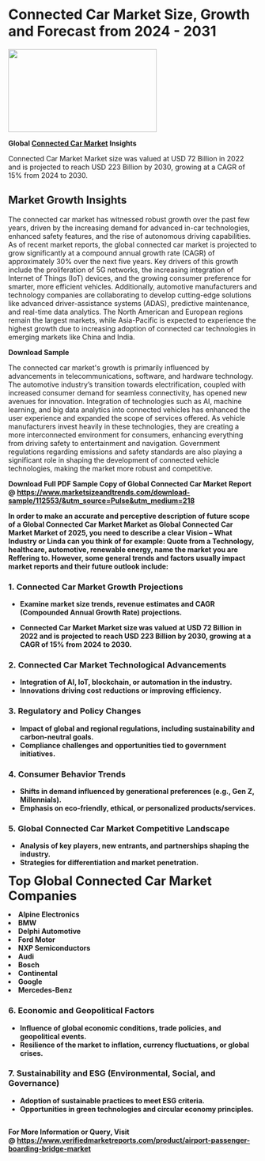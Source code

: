 <H1>Connected Car Market Size, Growth and Forecast from 2024 - 2031</H1><img class="aligncenter size-medium wp-image-584254" src="https://thirdeyenews.in/wp-content/uploads/2024/09/Global-Market-Research-300x168.jpeg" alt="" width="300" height="168" /><p><strong>Global&nbsp;<a href="https://www.marketsizeandtrends.com/download-sample/112553/&amp;utm_source=Pulse&amp;utm_medium=218">Connected Car Market</a> Insights</strong></p><p>Connected Car Market Market size was valued at USD 72 Billion in 2022 and is projected to reach USD 223 Billion by 2030, growing at a CAGR of 15% from 2024 to 2030.</p><p><h2>Market Growth Insights</h2> <p>The connected car market has witnessed robust growth over the past few years, driven by the increasing demand for advanced in-car technologies, enhanced safety features, and the rise of autonomous driving capabilities. As of recent market reports, the global connected car market is projected to grow significantly at a compound annual growth rate (CAGR) of approximately 30% over the next five years. Key drivers of this growth include the proliferation of 5G networks, the increasing integration of Internet of Things (IoT) devices, and the growing consumer preference for smarter, more efficient vehicles. Additionally, automotive manufacturers and technology companies are collaborating to develop cutting-edge solutions like advanced driver-assistance systems (ADAS), predictive maintenance, and real-time data analytics. The North American and European regions remain the largest markets, while Asia-Pacific is expected to experience the highest growth due to increasing adoption of connected car technologies in emerging markets like China and India.</p> <p><strong>Download Sample</strong></p> <p>The connected car market's growth is primarily influenced by advancements in telecommunications, software, and hardware technology. The automotive industry’s transition towards electrification, coupled with increased consumer demand for seamless connectivity, has opened new avenues for innovation. Integration of technologies such as AI, machine learning, and big data analytics into connected vehicles has enhanced the user experience and expanded the scope of services offered. As vehicle manufacturers invest heavily in these technologies, they are creating a more interconnected environment for consumers, enhancing everything from driving safety to entertainment and navigation. Government regulations regarding emissions and safety standards are also playing a significant role in shaping the development of connected vehicle technologies, making the market more robust and competitive. <p><strong></p><p><span class=""><strong>Download Full PDF Sample Copy of Global Connected Car Market Report</strong> @ <a href="https://www.marketsizeandtrends.com/download-sample/112553/&amp;utm_source=Pulse&amp;utm_medium=218" target="_blank">https://www.marketsizeandtrends.com/download-sample/112553/&amp;utm_source=Pulse&amp;utm_medium=218</a></span></p><p>In order to make an accurate and perceptive description of future scope of a Global&nbsp;Connected Car Market Market as Global&nbsp;Connected Car Market Market of 2025, you need to describe a clear Vision &ndash; What Industry or Linda can you think of for example: Quote from a Technology, healthcare, automotive, renewable energy, name the market you are Reffering to. However, some general trends and factors usually impact market reports and their future outlook include:</p><h3>1.&nbsp;<strong>Connected Car Market Growth Projections</strong></h3><ul><li>Examine market size trends, revenue estimates and CAGR (Compounded Annual Growth Rate) projections.</li><li><p>Connected Car Market Market size was valued at USD 72 Billion in 2022 and is projected to reach USD 223 Billion by 2030, growing at a CAGR of 15% from 2024 to 2030.</p></li></ul><h3>2.&nbsp;<strong>Connected Car Market Technological Advancements</strong></h3><ul><li>Integration of AI, IoT, blockchain, or automation in the industry.</li><li>Innovations driving cost reductions or improving efficiency.</li></ul><h3>3.&nbsp;<strong>Regulatory and Policy Changes</strong></h3><ul><li>Impact of global and regional regulations, including sustainability and carbon-neutral goals.</li><li>Compliance challenges and opportunities tied to government initiatives.</li></ul><h3>4.&nbsp;<strong>Consumer Behavior Trends</strong></h3><ul><li>Shifts in demand influenced by generational preferences (e.g., Gen Z, Millennials).</li><li>Emphasis on eco-friendly, ethical, or personalized products/services.</li></ul><h3>5.&nbsp;<strong>Global Connected Car Market Competitive Landscape</strong></h3><ul><li>Analysis of key players, new entrants, and partnerships shaping the industry.</li><li>Strategies for differentiation and market penetration.</li></ul><p data-pm-slice="1 1 []"><span style="color: inherit; font-family: inherit; font-size: 25px;">Top Global Connected Car Market Companies</span></p><div class="" data-test-id=""><p><li>Alpine Electronics</li><li> BMW</li><li> Delphi Automotive</li><li> Ford Motor</li><li> NXP Semiconductors</li><li> Audi</li><li> Bosch</li><li> Continental</li><li> Google</li><li> Mercedes-Benz</li></p></div><h3>6.&nbsp;<strong>Economic and Geopolitical Factors</strong></h3><ul><li>Influence of global economic conditions, trade policies, and geopolitical events.</li><li>Resilience of the market to inflation, currency fluctuations, or global crises.</li></ul><h3>7.&nbsp;<strong>Sustainability and ESG (Environmental, Social, and Governance)</strong></h3><ul><li>Adoption of sustainable practices to meet ESG criteria.</li><li>Opportunities in green technologies and circular economy principles.</li></ul><h2><strong style="font-size: 14px;">For More Information or Query, Visit @&nbsp;</strong><a style="background-color: #ffffff; font-size: 14px;" href="https://www.marketsizeandtrends.com/report/connected-car-market/" target="_blank">https://www.verifiedmarketreports.com/product/airport-passenger-boarding-bridge-market</a></h2>
